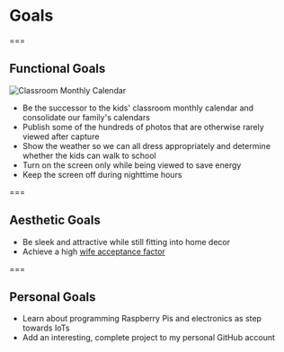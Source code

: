 # Goals

===

<!-- .slide: class="layout-image-left" -->

## Functional Goals

![Classroom Monthly Calendar](dakboard/img/classroom-monthly-calendar.jpg)

- Be the successor to the kids' classroom monthly calendar and consolidate our family's calendars
- Publish some of the hundreds of photos that are otherwise rarely viewed after capture
- Show the weather so we can all dress appropriately and determine whether the kids can walk to school
- Turn on the screen only while being viewed to save energy
- Keep the screen off during nighttime hours

===

<!-- .slide: class="layout-image-left" -->

## Aesthetic Goals

- Be sleek and attractive while still fitting into home decor
- Achieve a high [wife acceptance factor](https://en.wikipedia.org/wiki/Wife_acceptance_factor)

===

## Personal Goals

- Learn about programming Raspberry Pis and electronics as step towards IoTs
- Add an interesting, complete project to my personal GitHub account
